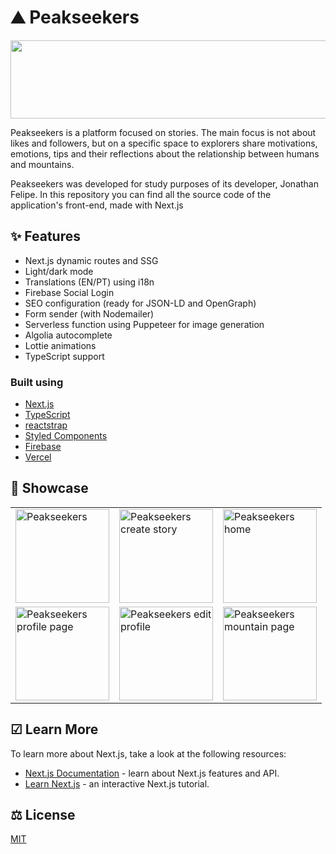 # ⛰ Peakseekers

<p align="center">
  <img width="550" height="125" src="https://user-images.githubusercontent.com/1819244/102510966-fd925680-4066-11eb-8406-d376419c4bce.png">
</p>

Peakseekers is a platform focused on stories. The main focus is not about likes and followers, but on a specific space to explorers share motivations, emotions, tips and their reflections about the relationship between humans and mountains.

Peakseekers was developed for study purposes of its developer, Jonathan Felipe. In this repository you can find all the source code of the application's front-end, made with Next.js


## ✨ Features

- Next.js dynamic routes and SSG
- Light/dark mode
- Translations (EN/PT) using i18n
- Firebase Social Login
- SEO configuration (ready for JSON-LD and OpenGraph)
- Form sender (with Nodemailer)
- Serverless function using Puppeteer for image generation
- Algolia autocomplete
- Lottie animations
- TypeScript support


### Built using

- [Next.js](https://nextjs.org/)
- [TypeScript](https://www.typescriptlang.org/)
- [reactstrap](https://reactstrap.github.io/)
- [Styled Components](https://styled-components.com/)
- [Firebase](https://firebase.google.com/)
- [Vercel](https://vercel.com)

## 📱 Showcase

<center>
  <table>
    <tr>
      <td><img width="150" alt="Peakseekers" src="https://user-images.githubusercontent.com/1819244/102509713-9e801200-4065-11eb-909e-e1abb1023da7.jpg"></td>
      <td><img width="150" alt="Peakseekers create story" src="https://user-images.githubusercontent.com/1819244/102509714-9f18a880-4065-11eb-944e-8622c80fd4d5.jpg"></td>
      <td><img width="150" alt="Peakseekers home" src="https://user-images.githubusercontent.com/1819244/102509715-9fb13f00-4065-11eb-9b9a-fd81b44a34d1.jpg"></td>
    </tr>
    <tr>
      <td><img width="150" alt="Peakseekers profile page" src="https://user-images.githubusercontent.com/1819244/102510292-3c73dc80-4066-11eb-825f-56fe95a3d0c3.jpg"></td>
      <td><img width="150" alt="Peakseekers edit profile" src="https://user-images.githubusercontent.com/1819244/102509720-a049d580-4065-11eb-8a5c-f3e38c9c1183.jpg"></td>
      <td><img width="150" alt="Peakseekers mountain page" src="https://user-images.githubusercontent.com/1819244/102509718-9fb13f00-4065-11eb-8f0d-c39b8250ab85.jpg"></td>
    </tr>
  </table>
</center>

## ☑ Learn More

To learn more about Next.js, take a look at the following resources:

- [Next.js Documentation](https://nextjs.org/docs) - learn about Next.js features and API.
- [Learn Next.js](https://nextjs.org/learn) - an interactive Next.js tutorial.


## ⚖ License
[MIT](https://choosealicense.com/licenses/mit/)
